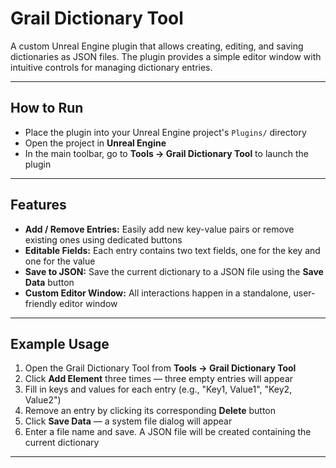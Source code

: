 # Grail Dictionary Tool

A custom Unreal Engine plugin that allows creating, editing, and saving dictionaries as JSON files. The plugin provides a simple editor window with intuitive controls for managing dictionary entries.

---

## How to Run
- Place the plugin into your Unreal Engine project's `Plugins/` directory  
- Open the project in **Unreal Engine**  
- In the main toolbar, go to **Tools → Grail Dictionary Tool** to launch the plugin

---

## Features

- **Add / Remove Entries:** Easily add new key-value pairs or remove existing ones using dedicated buttons  
- **Editable Fields:** Each entry contains two text fields, one for the key and one for the value  
- **Save to JSON:** Save the current dictionary to a JSON file using the **Save Data** button  
- **Custom Editor Window:** All interactions happen in a standalone, user-friendly editor window  

---

## Example Usage

1. Open the Grail Dictionary Tool from **Tools → Grail Dictionary Tool**  
2. Click **Add Element** three times — three empty entries will appear  
3. Fill in keys and values for each entry (e.g., "Key1, Value1", "Key2, Value2")  
4. Remove an entry by clicking its corresponding **Delete** button  
5. Click **Save Data** — a system file dialog will appear  
6. Enter a file name and save. A JSON file will be created containing the current dictionary  

---
